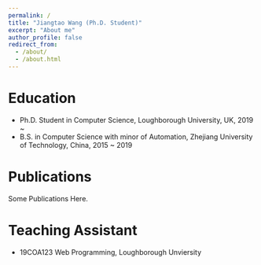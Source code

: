 ```yaml
---
permalink: /
title: "Jiangtao Wang (Ph.D. Student)"
excerpt: "About me"
author_profile: false
redirect_from: 
  - /about/
  - /about.html
---
```



Education
======
* Ph.D. Student in Computer Science, Loughborough University, UK, 2019 ~
* B.S. in Computer Science with minor of Automation, Zhejiang University of Technology, China, 2015 ~ 2019

Publications
======
  Some Publications Here.
  

Teaching Assistant
======
* 19COA123 Web Programming, Loughborough Unviersity
 
